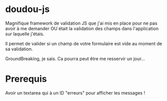 # doudou-js

Magnifique framework de validation JS que j'ai mis en place pour ne pas avoir à me demander OU était la validation des champs dans l'application sur laquelle j'étais.

Il permet de valider si un champ de votre formulaire est vide au moment de sa validation.

GroundBreaking, je sais. Ca pourra peut être me resservir un jour...


# Prerequis
Avoir un textarea qui à un ID "erreurs" pour afficher les messages !